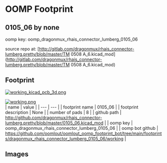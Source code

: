 # OOMP Footprint  
## 0105_06  by none  
  
oomp key: oomp_dragonmux_rhais_connector_lumberg_0105_06  
  
source repo at: [http://gitlab.com/dragonmux/rhais_connector-lumberg.pretty/blob/master/TM 0508 A_6.kicad_mod](http://gitlab.com/dragonmux/rhais_connector-lumberg.pretty/blob/master/TM 0508 A_6.kicad_mod)  
## Footprint  
  
[![working_kicad_pcb_3d.png](working_kicad_pcb_3d_600.png)](working_kicad_pcb_3d.png)  
  
[![working.png](working_600.png)](working.png)  
| name | value | 
| --- | --- | 
| footprint name | 0105_06 | 
| footprint description | None | 
| number of pads | 8 | 
| github path | http://github.com/dragonmux/rhais_connector-lumberg.pretty/blob/master/0105_06.kicad_mod | 
| oomp key | oomp_dragonmux_rhais_connector_lumberg_0105_06 | 
| oomp bot github | https://github.com/oomlout/oomlout_oomp_footprint_bot/tree/main/footprints/dragonmux_rhais_connector_lumberg_0105_06/working | 
## Images  
